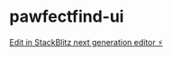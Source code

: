 # pawfectfind-ui

[Edit in StackBlitz next generation editor ⚡️](https://stackblitz.com/~/github.com/ksummersill/pawfectfind-ui)